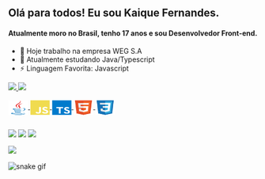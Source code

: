 ## Olá para todos! Eu sou Kaique Fernandes.

#### Atualmente moro no Brasil, tenho 17 anos e sou Desenvolvedor Front-end.

- 🔭 Hoje trabalho na empresa WEG S.A
- 🌱 Atualmente estudando Java/Typescript
- ⚡ Linguagem Favorita: Javascript

<div>
  <a href="https://github.com/KaiqueFLH">
  <img height="200em" src="https://github-readme-stats.vercel.app/api?username=KaiqueFLH&show_icons=true&theme=dark#gh-dark-mode-only"/>
  <img height="200em" src="https://github-readme-stats.vercel.app/api/top-langs/?username=KaiqueFLH&layout=donut&theme=dark"/>
</div>
  
  
<div style="display: inline_block"><br>
  <img align="center" alt="Java" height="30" width="40" src="https://raw.githubusercontent.com/devicons/devicon/master/icons/java/java-original.svg"/>
  <img align="center" alt="Js" height="30" width="40" src="https://raw.githubusercontent.com/devicons/devicon/master/icons/javascript/javascript-plain.svg">
  <img align="center" alt="Ts" height="30" width="40" src="https://raw.githubusercontent.com/devicons/devicon/master/icons/typescript/typescript-plain.svg">
  <img align="center" alt="HTML" height="30" width="40" src="https://raw.githubusercontent.com/devicons/devicon/master/icons/html5/html5-original.svg">
  <img align="center" alt="CSS" height="30" width="40" src="https://raw.githubusercontent.com/devicons/devicon/master/icons/css3/css3-original.svg">
</div>
  
##

<div>
  <a href="https://instagram.com/limaaxz__" target="_blank"><img src="https://img.shields.io/badge/-Instagram-%23E4405F?style=for-the-badge&logo=instagram&logoColor=white" target="_blank"></a>
  <a href = "mailto:kaiquef.homem@gmail.com"><img src="https://img.shields.io/badge/Gmail-D14836?style=for-the-badge&logo=gmail&logoColor=white" target="_blank"></a>
  <a href="#" target="_blank"><img src="https://img.shields.io/badge/LinkedIn-0077B5?style=for-the-badge&logo=linkedin&logoColor=white" target="_blank"></a>
  <p><img src="https://profile-counter.glitch.me/KaiqueFLH/count.svg"/></p>
  
</div>

![snake gif](https://github.com/KaiqueFLH/KaiqueFLH/blob/output/github-contribution-grid-snake.svg)
##

